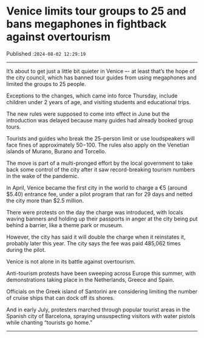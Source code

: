 # Venice limits tour groups to 25 and bans megaphones in fightback against overtourism

Published :`2024-08-02 12:29:19`

---

It’s about to get just a little bit quieter in Venice –- at least that’s the hope of the city council, which has banned tour guides from using megaphones and limited the groups to 25 people.

Exceptions to the changes, which came into force Thursday, include children under 2 years of age, and visiting students and educational trips.

The new rules were supposed to come into effect in June but the introduction was delayed because many guides had already booked group tours.

Tourists and guides who break the 25-person limit or use loudspeakers will face fines of approximately $50-$100. The rules also apply on the Venetian islands of Murano, Burano and Torcello.

The move is part of a multi-pronged effort by the local government to take back some control of the city after it saw record-breaking tourism numbers in the wake of the pandemic.

In April, Venice became the first city in the world to charge a €5 (around $5.40) entrance fee, under a pilot program that ran for 29 days and netted the city more than $2.5 million.

There were protests on the day the charge was introduced, with locals waving banners and holding up their passports in anger at the city being put behind a barrier, like a theme park or museum.

However, the city has said it will double the charge when it reinstates it, probably later this year. The city says the fee was paid 485,062 times during the pilot.

Venice is not alone in its battle against overtourism.

Anti-tourism protests have been sweeping across Europe this summer, with demonstrations taking place in the Netherlands, Greece and Spain.

Officials on the Greek island of Santorini are considering limiting the number of cruise ships that can dock off its shores.

And in early July, protesters marched through popular tourist areas in the Spanish city of Barcelona, spraying unsuspecting visitors with water pistols while chanting “tourists go home.”

---

